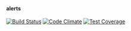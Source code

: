 #### alerts

[![Build Status](https://travis-ci.org/mbohun/alerts.svg)](https://travis-ci.org/mbohun/alerts) [![Code Climate](https://codeclimate.com/github/mbohun/alerts/badges/gpa.svg)](https://codeclimate.com/github/mbohun/alerts) [![Test Coverage](https://codeclimate.com/github/mbohun/alerts/badges/coverage.svg)](https://codeclimate.com/github/mbohun/alerts)
